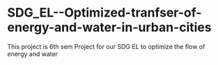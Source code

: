# SDG_EL--Optimized-tranfser-of-energy-and-water-in-urban-cities
This project is 6th sem Project for our SDG EL to optimize the flow of energy and water 
